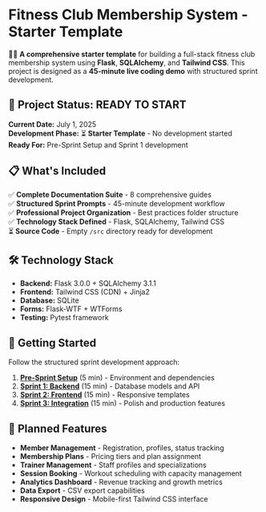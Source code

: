 # Fitness Club Membership System - Starter Template

🏋️‍♂️ **A comprehensive starter template** for building a full-stack fitness club membership system using **Flask**, **SQLAlchemy**, and **Tailwind CSS**. This project is designed as a **45-minute live coding demo** with structured sprint development.

## 🚀 **Project Status: READY TO START**

**Current Date:** July 1, 2025  
**Development Phase:** ⏳ **Starter Template** - No development started  
**Ready For:** Pre-Sprint Setup and Sprint 1 development

## 📋 **What's Included**

✅ **Complete Documentation Suite** - 8 comprehensive guides  
✅ **Structured Sprint Prompts** - 45-minute development workflow  
✅ **Professional Project Organization** - Best practices folder structure  
✅ **Technology Stack Defined** - Flask, SQLAlchemy, Tailwind CSS  
⏳ **Source Code** - Empty `/src` directory ready for development

## 🛠 **Technology Stack**

- **Backend:** Flask 3.0.0 + SQLAlchemy 3.1.1
- **Frontend:** Tailwind CSS (CDN) + Jinja2
- **Database:** SQLite
- **Forms:** Flask-WTF + WTForms
- **Testing:** Pytest framework

## 🎯 **Getting Started**

Follow the structured sprint development approach:

1. **[Pre-Sprint Setup](prompts/2_Pre-Sprint-Setup.md)** (5 min) - Environment and dependencies
2. **[Sprint 1: Backend](prompts/3_Sprint1-Backend.md)** (15 min) - Database models and API
3. **[Sprint 2: Frontend](prompts/4_Sprint2-Frontend.md)** (15 min) - Responsive templates
4. **[Sprint 3: Integration](prompts/5_Sprint3-Integration.md)** (15 min) - Polish and production features

## 📁 **Planned Features**

- **Member Management** - Registration, profiles, status tracking
- **Membership Plans** - Pricing tiers and plan assignment
- **Trainer Management** - Staff profiles and specializations
- **Session Booking** - Workout scheduling with capacity management
- **Analytics Dashboard** - Revenue tracking and growth metrics
- **Data Export** - CSV export capabilities
- **Responsive Design** - Mobile-first Tailwind CSS interface
